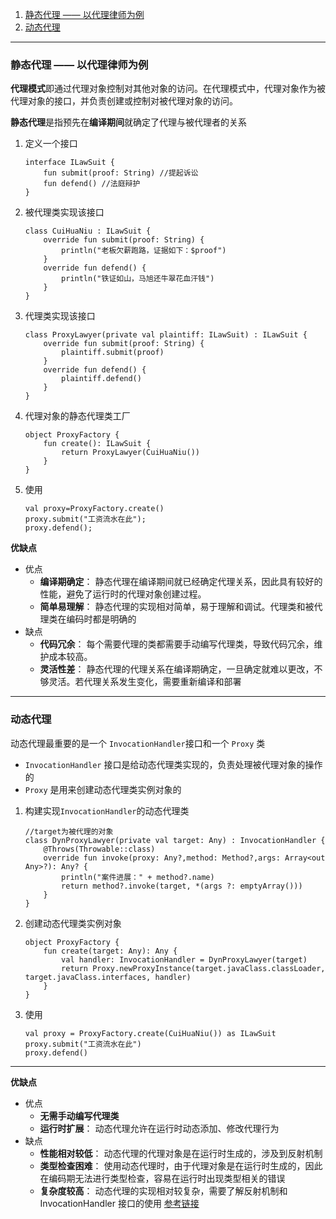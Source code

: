 1. [静态代理 —— 以代理律师为例](#static_proxy)
2. [动态代理](#dyn_proxy)

-----------------------

### <span id = "static_proxy">静态代理 —— 以代理律师为例</span>

**代理模式**即通过代理对象控制对其他对象的访问。在代理模式中，代理对象作为被代理对象的接口，并负责创建或控制对被代理对象的访问。


**静态代理**是指预先在**编译期间**就确定了代理与被代理者的关系

1. 定义一个接口
   ```agsl
   interface ILawSuit {
       fun submit(proof: String) //提起诉讼
       fun defend() //法庭辩护
   }
   ```

2. 被代理类实现该接口   
   ```agsl
   class CuiHuaNiu : ILawSuit {
       override fun submit(proof: String) {
           println("老板欠薪跑路，证据如下：$proof")
       }
       override fun defend() {
           println("铁证如山，马旭还牛翠花血汗钱")
       }
   }
   ```
3. 代理类实现该接口
   ```agsl
   class ProxyLawyer(private val plaintiff: ILawSuit) : ILawSuit {
       override fun submit(proof: String) {
           plaintiff.submit(proof)
       }
       override fun defend() {
           plaintiff.defend()
       }
   }
   ```

4. 代理对象的静态代理类工厂
   ```agsl
   object ProxyFactory {
       fun create(): ILawSuit {
           return ProxyLawyer(CuiHuaNiu())
       }
   }
   ```
5. 使用
   ```agsl
   val proxy=ProxyFactory.create()
   proxy.submit("工资流水在此");
   proxy.defend();
   ```
   

**优缺点**
- 优点
   - **编译期确定**： 静态代理在编译期间就已经确定代理关系，因此具有较好的性能，避免了运行时的代理对象创建过程。 
   - **简单易理解**： 静态代理的实现相对简单，易于理解和调试。代理类和被代理类在编码时都是明确的
- 缺点
  - **代码冗余**： 每个需要代理的类都需要手动编写代理类，导致代码冗余，维护成本较高。
  - **灵活性差**： 静态代理的代理关系在编译期确定，一旦确定就难以更改，不够灵活。若代理关系发生变化，需要重新编译和部署

--------------------------------

### <span id = "dyn_proxy">动态代理</span>

动态代理最重要的是一个 `InvocationHandler`接口和一个 `Proxy` 类

- `InvocationHandler` 接口是给动态代理类实现的，负责处理被代理对象的操作的
- `Proxy` 是用来创建动态代理类实例对象的

1. 构建实现`InvocationHandler`的动态代理类
   ```agsl
   //target为被代理的对象
   class DynProxyLawyer(private val target: Any) : InvocationHandler {
       @Throws(Throwable::class)
       override fun invoke(proxy: Any?,method: Method?,args: Array<out Any>?): Any? {
           println("案件进展：" + method?.name)
           return method?.invoke(target, *(args ?: emptyArray()))
       }
   }
   ```
2. 创建动态代理类实例对象
   ```agsl
   object ProxyFactory {
       fun create(target: Any): Any {
           val handler: InvocationHandler = DynProxyLawyer(target)
           return Proxy.newProxyInstance(target.javaClass.classLoader, target.javaClass.interfaces, handler)
       }
   }
   ```
3. 使用
   ```agsl
   val proxy = ProxyFactory.create(CuiHuaNiu()) as ILawSuit
   proxy.submit("工资流水在此")
   proxy.defend()
   ```

-------------------------------


**优缺点**
- 优点
   - **无需手动编写代理类**
   - **运行时扩展**： 动态代理允许在运行时动态添加、修改代理行为
- 缺点
   - **性能相对较低**： 动态代理的代理对象是在运行时生成的，涉及到反射机制
   - **类型检查困难**： 使用动态代理时，由于代理对象是在运行时生成的，因此在编码期无法进行类型检查，容易在运行时出现类型相关的错误
   - **复杂度较高**： 动态代理的实现相对较复杂，需要了解反射机制和 InvocationHandler 接口的使用
[参考链接](https://zhuanlan.zhihu.com/p/58092627)

